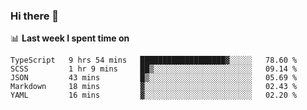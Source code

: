 ### Hi there 👋

<!--
**DBvc/DBvc** is a ✨ _special_ ✨ repository because its `README.md` (this file) appears on your GitHub profile.

Here are some ideas to get you started:

- 🔭 I’m currently working on ...
- 🌱 I’m currently learning ...
- 👯 I’m looking to collaborate on ...
- 🤔 I’m looking for help with ...
- 💬 Ask me about ...
- 📫 How to reach me: ...
- 😄 Pronouns: ...
- ⚡ Fun fact: ...
-->

📊 **Last week I spent time on**
<!--START_SECTION:waka-->

```text
TypeScript   9 hrs 54 mins   ███████████████████▓░░░░░   78.60 %
SCSS         1 hr 9 mins     ██▒░░░░░░░░░░░░░░░░░░░░░░   09.14 %
JSON         43 mins         █▒░░░░░░░░░░░░░░░░░░░░░░░   05.69 %
Markdown     18 mins         ▓░░░░░░░░░░░░░░░░░░░░░░░░   02.43 %
YAML         16 mins         ▓░░░░░░░░░░░░░░░░░░░░░░░░   02.20 %
```

<!--END_SECTION:waka-->
